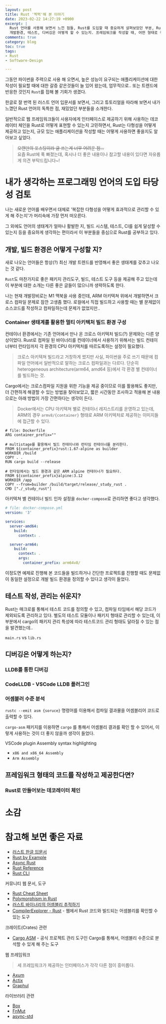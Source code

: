 ```yaml
---
layout: post
title: Rust '찍먹'해 본 이야기
date: 2023-02-22 14:27:19 +0900
excerpt: |
  Rust 언어를 사용해 보면서 느낀 점들, Rust를 도입할 때 중요하게 살펴보았던 부분, Rust로 프로젝트를 진행할 때,
  개발환경, 테스트, 디버깅은 어떻게 할 수 있는지. 프레임워크를 작성할 때, 어떤 형태로 작성하고 제공할 수 있을 지 고민해 본 내용을 정리한다.
comments: true
category: blog
toc: true
tags:
- Rust
- Software-Design

---
```


그동안 파이썬을 주력으로 사용 해 오면서, 높은 성능이 요구되는 애플리케이션에 대한 작성이 필요할 때에 대한
갈증 같은것들이 늘 있어 왔는데, 업무적으로.. 또는 트렌드에 반응한 것인지 `Rust`를 접해 볼 기회가 생겼다.

한글로 잘 번역 된 러스트 언어 입문서를 보면서, 그리고 튜토리얼을 따라해 보면서 내가 느꼈던 Rust 언어의
독특한 점, 재밌었던 부분들을 소개한다.

일반적으로 웹 프레임워크들이 사용자에게 인터페이스로 제공하기 위해 사용하는 데코레이터 체인을 Rust로
어떻게 표현할 수 있는지 고민하면서, Rust는 다형성을 어떻게 제공하고 있는지, 규모 있는 애플리케이션을
작성할 때는 어떻게 사용하면 좋을지도 알아보고 싶었다.

> ~~오랜만의 포스팅이라 글 쓰는게 너무 어려운 점...~~ <br/>
> 요즘 Rust에 푹 빠졌는데, 혹시나 더 좋은 내용이나 참고할 내용이 있다면 자유롭게 의견 부탁드립니다~!

# 내가 생각하는 프로그래밍 언어의 도입 타당성 검토

나는 새로운 언어를 배우면서 대체로 '복잡한 다형성을 어떻게 효과적으로 관리할 수 있게 해 주는지'가 머리속에
가장 먼저 떠오른다.

그 외에도 언어의 생태계가 얼마나 활발한 지, 빌드 시스템, 테스트, CI를 쉽게 달성할 수 있는지 등을 중요하게
생각하는 편이라서 이 부분들을 중심으로 Rust를 공부하고 있다.

## 개발, 빌드 환경은 어떻게 구성할 지?

새로 나오는 언어들은 항상(?) 최신 개발 트렌드를 반영해서 좋은 생태계를 갖추고 나오는 것 같다.

`Rust`도 마찬가지로 좋은 패키지 관리도구, 빌드, 테스트 도구 등을 제공해 주고 있는데 이 부분에 대한 소개는
다른 좋은 글들이 많으니까 생략하도록 한다.

나는 현재 개발장비로는 M1 맥북을 사용 중인데, ARM 아키텍쳐 위에서 개발하면서 크로스 컴파일 문제로 잠깐 고생좀 했다.
로컬에서 직접 빌드하고 사용할 때는 별 문제없이 소스코드를 작성하고 컴파일하는데 문제가 없었지만..

### Container 생태계를 활용한 멀티 아키텍처 빌드 환경 구성

컨테이너 환경에서는 기존 언어에서 만나 온 크로스 아키텍처 빌드(?) 문제와는 다른 양상이었다.
Rust로 컴파일 된 바이너리를 컨테이너에서 사용하기 위해서는 빌드 컨테이너부터 런타임까지 각 환경의
CPU 아키텍처를 따르도록하는 설정이 필요했다.

> 크로스 아키텍쳐 빌드라고 거창하게 썼지만 사실, 파이썬을 주로 쓰기 때문에 컴파일 언어에서 일반적으로
> 말하는 크로스 컴파일과는 다르다. 단순히 heterogeneous architecture(arm64, amd64 등)에서
> 각 환경 별 컨테이너를 빌드하는 것.

Cargo에서는 크로스컴파일 지원을 위한 기능을 제공 중이므로 이를 활용해도 좋지만, 더 간편하게 해결할 수 있는
방법을 찾아보았고, 짧은 시간동안 조사하고 적용해 본 내용으로는 아래 방법이 가장 간편하다는 생각이 든다.

> Docker에서는 CPU 아키텍쳐 별로 컨테이너 레지스트리를 운영하고 있는데, ARM의 경우 `armv8/{container}`
> 형태로 ARM 아키텍처로 제공하는 이미지들에 접근할 수 있다.

``` docker
# file: Dockerfile
ARG container_prefix=""

# multistage를 활용해서 빌드 컨테이너와 런타임 컨테이너를 분리한다.
FROM ${container_prefix}rust:1.67-alpine as builder
WORKDIR /build
COPY . .
RUN cargo build --release

# 런타임에서는 빌드 환경과 같은 ARM alpine 컨테이너가 필요하다.
FROM ${container_prefix}alpine:3.12
WORKDIR /app
COPY --from=builder /build/target/release/_study_rust .
CMD ["./_study_rust"]
```

아키텍쳐 별 컨테이너 빌드 인자 설정을 `docker-compose`로 관리하면 좋다고 생각했다.

``` yaml
# file: docker-compose.yml
version: '3'

services:
  server-amd64:
    build:
      context: .

  server-arm64:
    build:
      context: .
      args:
        container_prefix: arm64v8/
```

이정도면 예제로 진행해 본 코드들을 빌드하거나 간단한 프로젝트를 진행할 때도 문제없이 동일한 설정으로
개발 빌드 환경을 정의할 수 있다고 생각이 들었다.

## 테스트 작성, 관리는 쉬운지?

Rust는 매크로를 통해서 테스트 코드를 정의할 수 있고, 컴파일 타임에서 해당 코드가 제외되도록 관리하고 있다.
별도의 테스트 모듈이나 패키지 형태로 관리할 수 있는데, 이 부분에서 cargo의 패키지 관리 특성에 따라
테스트코드 관리 형태도 달라질 수 있는 점을 발견했는데..

`main.rs` vs `lib.rs`

## 디버깅은 어떻게 하는지?

### LLDB를 통한 디버깅

### CodeLLDB - VSCode LLDB 플러그인

### 어셈블러 수준 분석

`rustc --emit asm {soruce}` 명령어를 이용해서 컴파일 결과물을 어셈블리어 코드로 출력할 수 있다.

`cargo-asm` 패키지를 이용하면 `cargo` 를 통해서 어셈블리 결과를 확인 할 수 있어서, 이렇게 사용하는
것이 더 좋지 않을까 생각이 들었다.

VSCode plugin Assembly syntax highlighting

- `x86 and x86_64 Assembly`
- `Arm Assembly`

## 프레임워크 형태의 코드를 작성하고 제공한다면?

### Rust로 만들어보는 데코레이터 체인

# 소감

# 참고해 보면 좋은 자료

- [러스트 한글 입문서](https://rinthel.github.io/rust-lang-book-ko/foreword.html)
- [Rust by Example](https://doc.rust-lang.org/rust-by-example/index.html)
- [Async Rust](https://rust-lang.github.io/async-book/01_getting_started/01_chapter.html)
- [Rust Reference](https://doc.rust-lang.org/reference/introduction.html)
- [Rust CLI](https://rust-cli.github.io/book/index.html)

커뮤니티 웹 문서, 도구

- [Rust Cheat Sheet](https://cheats.rs/)
- [Polymorphism in Rust](https://oswalt.dev/2021/06/polymorphism-in-rust/)
- [러스트 바이너리의 어셈블리 추적하기](https://stackoverflow.com/questions/39219961/how-to-get-assembly-output-from-building-with-cargo)
- [CompilerExplorer - Rust](https://rust.godbolt.org/) - 웹에서 Rust 코드와 빌드되는 어셈블리를 확인할 수 있는 도구

크레이트(Crates) 관련

- [Cargo ASM](https://github.com/gnzlbg/cargo-asm) - 공식 프로젝트 관리 도구인 Cargo를 통해서, 어셈블리 수준으로 분석할 수 있게 해 주는 도구

웹 프레임워크

> 세 프레임워크가 제공하는 인터페이스가 각각 다른 점이 흥미롭다.

- [Axum](https://docs.rs/axum/latest/axum/)
- [Actix](https://actix.rs/)
- [Graphul](https://graphul-rs.github.io/)

라이브러리 관련

- [Box](https://doc.rust-lang.org/std/boxed/struct.Box.html)
- [FnMut](https://doc.rust-lang.org/std/ops/trait.FnMut.html)
- [async-std](https://book.async.rs/introduction.html)
